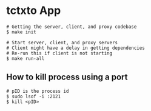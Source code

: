 # tctxto App

```
# Getting the server, client, and proxy codebase
$ make init

# Start server, client, and proxy servers
# Client might have a delay in getting dependencies
# Re-run this if client is not starting
$ make run-all
```

## How to kill process using a port

```
# pID is the process id
$ sudo lsof -i :2121
$ kill <pID> 
```
